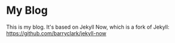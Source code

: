 # My Blog

This is my blog. It's based on Jekyll Now, which is a fork of Jekyll: https://github.com/barryclark/jekyll-now